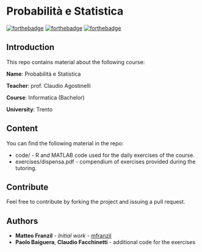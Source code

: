# Probabilità e Statistica

[![forthebadge](https://forthebadge.com/images/badges/built-by-developers.svg)](https://forthebadge.com) [![forthebadge](https://forthebadge.com/images/badges/powered-by-electricity.svg)](https://forthebadge.com) [![forthebadge](https://forthebadge.com/images/badges/no-ragrets.svg)](https://forthebadge.com)

## Introduction

This repo contains material about the following course:

**Name**: Probabilità e Statistica

**Teacher**: prof. Claudio Agostinelli

**Course**: Informatica (Bachelor)

**University**: Trento

## Content

You can find the following material in the repo:

* code/ - R and MATLAB code used for the daily exercises of the course.
* exercises/dispensa.pdf - compendium of exercises provided during the tutoring.

## Contribute

Feel free to contribute by forking the project and issuing a pull request.

## Authors

* **Matteo Franzil** - *Initial work* - [mfranzil](https://github.com/mfranzil)
* **Paolo Baiguera**, **Claudio Facchinetti** - additional code for the exercises
